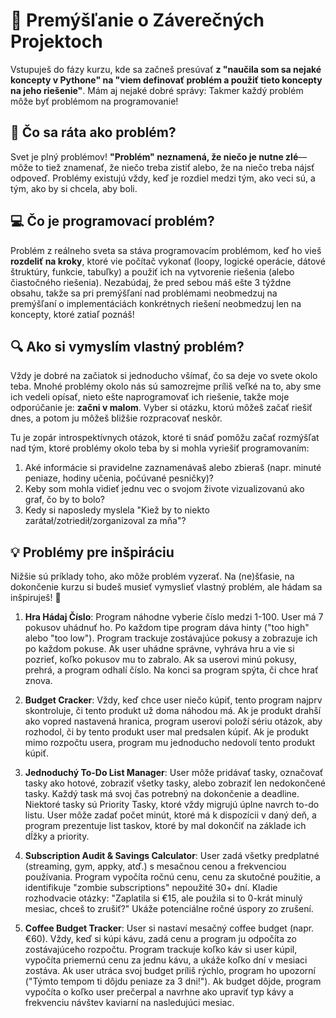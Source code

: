 # 🧩 Premýšľanie o Záverečných Projektoch

Vstupuješ do fázy kurzu, kde sa začneš presúvať **z "naučila som sa nejaké koncepty v Pythone" na "viem definovať problém a použiť tieto koncepty na jeho riešenie"**. Mám aj nejaké dobré správy: Takmer každý problém môže byť problémom na programovanie!

## 🤔 Čo sa ráta ako problém?
Svet je plný problémov! **"Problém" neznamená, že niečo je nutne zlé**&mdash;môže to tiež znamenať, že niečo treba zistiť alebo, že na niečo treba nájsť odpoveď. Problémy existujú vždy, keď je rozdiel medzi tým, ako veci sú, a tým, ako by si chcela, aby boli.

## 💻 Čo je programovací problém?
Problém z reálneho sveta sa stáva programovacím problémom, keď ho vieš **rozdeliť na kroky**, ktoré vie počítač vykonať (loopy, logické operácie, dátové štruktúry, funkcie, tabuľky) a použiť ich na vytvorenie riešenia (alebo čiastočného riešenia). Nezabúdaj, že pred sebou máš ešte 3 týždne obsahu, takže sa pri premýšľaní nad problémami neobmedzuj na premýšľaní o implementáciách konkrétnych riešení neobmedzuj len na koncepty, ktoré zatiaľ poznáš!

## 🔍 Ako si vymyslím vlastný problém?
Vždy je dobré na začiatok si jednoducho všímať, čo sa deje vo svete okolo teba. Mnohé problémy okolo nás sú samozrejme príliš veľké na to, aby sme ich vedeli opísať, nieto ešte naprogramovať ich riešenie, takže moje odporúčanie je: **začni v malom**. Vyber si otázku, ktorú môžeš začať riešiť dnes, a potom ju môžeš bližšie rozpracovať neskôr.

Tu je zopár introspektívnych otázok, ktoré ti snáď pomôžu začať rozmýšľat nad tým, ktoré problémy okolo teba by si mohla vyriešiť programovaním:

1) Aké informácie si pravidelne zaznamenávaš alebo zbieraš (napr. minuté peniaze, hodiny učenia, počúvané pesničky)?
2) Keby som mohla vidieť jednu vec o svojom živote vizualizovanú ako graf, čo by to bolo?
3) Kedy si naposledy myslela "Kiež by to niekto zarátał/zotriedił/zorganizoval za mňa"?

## 💡 Problémy pre inšpiráciu
Nižšie sú príklady toho, ako môže problém vyzerať. Na (ne)šťasie, na dokončenie kurzu si budeš musieť vymyslieť vlastný problém, ale hádam sa inšpiruješ! 🙂

1) **Hra Hádaj Číslo**: Program náhodne vyberie číslo medzi 1-100. User má 7 pokusov uhádnuť ho. Po každom tipe program dáva hinty ("too high" alebo "too low"). Program trackuje zostávajúce pokusy a zobrazuje ich po každom pokuse. Ak user uhádne správne, vyhráva hru a vie si pozrieť, koľko pokusov mu to zabralo. Ak sa userovi minú pokusy, prehrá, a program odhalí číslo. Na konci sa program spýta, či chce hrať znova.

2) **Budget Cracker**: Vždy, keď chce user niečo kúpiť, tento program najprv skontroluje, či tento produkt už doma náhodou má. Ak je produkt drahší ako vopred nastavená hranica, program userovi položí sériu otázok, aby rozhodol, či by tento produkt user mal predsalen kúpiť. Ak je produkt mimo rozpočtu usera, program mu jednoducho nedovolí tento produkt kúpiť.

3) **Jednoduchý To-Do List Manager**: User môže pridávať tasky, označovať tasky ako hotové, zobraziť všetky tasky, alebo zobraziť len nedokončené tasky. Každý task má svoj čas potrebný na dokončenie a deadline. Niektoré tasky sú Priority Tasky, ktoré vždy migrujú úplne navrch to-do listu. User môže zadať počet minút, ktoré má k dispozícii v daný deň, a program prezentuje list taskov, ktoré by mal dokončiť na základe ich dĺžky a priority.

4) **Subscription Audit & Savings Calculator**: User zadá všetky predplatné (streaming, gym, appky, atď.) s mesačnou cenou a frekvenciou používania. Program vypočíta ročnú cenu, cenu za skutočné použitie, a identifikuje "zombie subscriptions" nepoužité 30+ dní. Kladie rozhodvacie otázky: "Zaplatila si €15, ale použila si to 0-krát minulý mesiac, chceš to zrušiť?" Ukáže potenciálne ročné úspory zo zrušení.

5) **Coffee Budget Tracker**: User si nastaví mesačný coffee budget (napr. €60). Vždy, keď si kúpi kávu, zadá cenu a program ju odpočíta zo zostávajúceho rozpočtu. Program trackuje koľko káv si user kúpil, vypočíta priemernú cenu za jednu kávu, a ukáže koľko dní v mesiaci zostáva. Ak user utráca svoj budget príliš rýchlo, program ho upozorní ("Týmto tempom ti dôjdu peniaze za 3 dni!"). Ak budget dôjde, program vypočíta o koľko user prečerpal a navrhne ako upraviť typ kávy a frekvenciu návštev kaviarní na nasledujúci mesiac.

